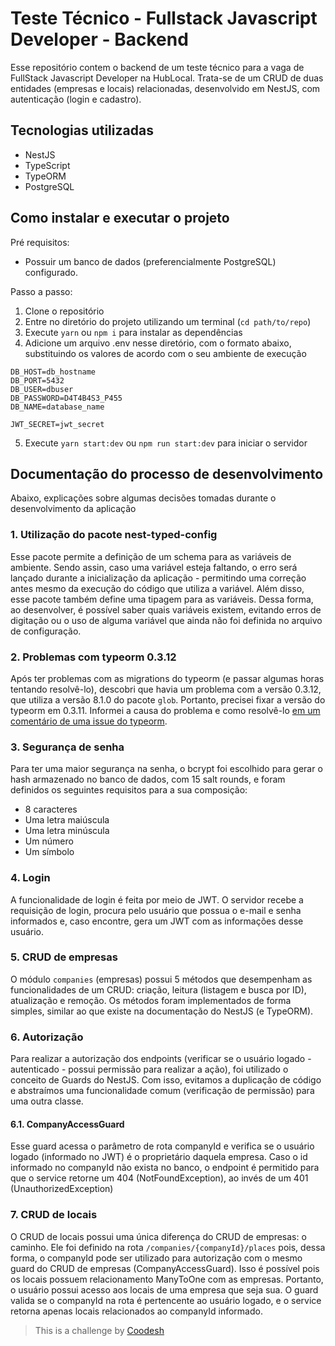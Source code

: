 # Teste Técnico - Fullstack Javascript Developer - Backend

Esse repositório contem o backend de um teste técnico para a vaga de FullStack Javascript Developer na HubLocal. Trata-se de um CRUD de duas entidades (empresas e locais) relacionadas, desenvolvido em NestJS, com autenticação (login e cadastro).

## Tecnologias utilizadas

- NestJS
- TypeScript
- TypeORM
- PostgreSQL

## Como instalar e executar o projeto

Pré requisitos:

- Possuir um banco de dados (preferencialmente PostgreSQL) configurado.

Passo a passo:

1. Clone o repositório
2. Entre no diretório do projeto utilizando um terminal (`cd path/to/repo`)
3. Execute `yarn` ou `npm i` para instalar as dependências
4. Adicione um arquivo .env nesse diretório, com o formato abaixo, substituindo os valores de acordo com o seu ambiente de execução

```shell
DB_HOST=db_hostname
DB_PORT=5432
DB_USER=dbuser
DB_PASSWORD=D4T4B4S3_P455
DB_NAME=database_name

JWT_SECRET=jwt_secret
```

5. Execute `yarn start:dev` ou `npm run start:dev` para iniciar o servidor

## Documentação do processo de desenvolvimento

Abaixo, explicações sobre algumas decisões tomadas durante o desenvolvimento da aplicação

### 1. Utilização do pacote nest-typed-config

Esse pacote permite a definição de um schema para as variáveis de ambiente. Sendo assin, caso uma variável esteja faltando, o erro será lançado durante a inicialização da aplicação - permitindo uma correção antes mesmo da execução do código que utiliza a variável.
Além disso, esse pacote também define uma tipagem para as variáveis. Dessa forma, ao desenvolver, é possível saber quais variáveis existem, evitando erros de digitação ou o uso de alguma variável que ainda não foi definida no arquivo de configuração.

### 2. Problemas com typeorm 0.3.12

Após ter problemas com as migrations do typeorm (e passar algumas horas tentando resolvê-lo), descobri que havia um problema com a versão 0.3.12, que utiliza a versão 8.1.0 do pacote `glob`.
Portanto, precisei fixar a versão do typeorm em 0.3.11.
Informei a causa do problema e como resolvê-lo [em um comentário de uma issue do typeorm](https://github.com/typeorm/typeorm/issues/9840#issuecomment-1464948483).

### 3. Segurança de senha

Para ter uma maior segurança na senha, o bcrypt foi escolhido para gerar o hash armazenado no banco de dados, com 15 salt rounds, e foram definidos os seguintes requisitos para a sua composição:

- 8 caracteres
- Uma letra maiúscula
- Uma letra minúscula
- Um número
- Um símbolo

### 4. Login

A funcionalidade de login é feita por meio de JWT. O servidor recebe a requisição de login, procura pelo usuário que possua o e-mail e senha informados e, caso encontre, gera um JWT com as informações desse usuário.

### 5. CRUD de empresas

O módulo `companies` (empresas) possui 5 métodos que desempenham as funcionalidades de um CRUD: criação, leitura (listagem e busca por ID), atualização e remoção.
Os métodos foram implementados de forma simples, similar ao que existe na documentação do NestJS (e TypeORM).

### 6. Autorização

Para realizar a autorização dos endpoints (verificar se o usuário logado - autenticado - possui permissão para realizar a ação), foi utilizado o conceito de Guards do NestJS. Com isso, evitamos a duplicação de código e abstraímos uma funcionalidade comum (verificação de permissão) para uma outra classe.

#### 6.1. CompanyAccessGuard

Esse guard acessa o parâmetro de rota companyId e verifica se o usuário logado (informado no JWT) é o proprietário daquela empresa.
Caso o id informado no companyId não exista no banco, o endpoint é permitido para que o service retorne um 404 (NotFoundException), ao invés de um 401 (UnauthorizedException)

### 7. CRUD de locais

O CRUD de locais possui uma única diferença do CRUD de empresas: o caminho.
Ele foi definido na rota `/companies/{companyId}/places` pois, dessa forma, o companyId pode ser utilizado para autorização com o mesmo guard do CRUD de empresas (CompanyAccessGuard).
Isso é possível pois os locais possuem relacionamento ManyToOne com as empresas. Portanto, o usuário possui acesso aos locais de uma empresa que seja sua.
O guard valida se o companyId na rota é pertencente ao usuário logado, e o service retorna apenas locais relacionados ao companyId informado.

> This is a challenge by [Coodesh](https://coodesh.com/)
